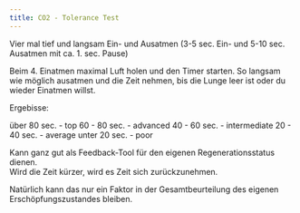 ```yaml
---
title: CO2 - Tolerance Test  
---
```


Vier mal tief und langsam Ein- und Ausatmen (3-5 sec. Ein- und 5-10 sec. Ausatmen mit ca. 1. sec. Pause)

Beim 4. Einatmen maximal Luft holen und den Timer starten.  So langsam wie möglich ausatmen und die Zeit nehmen, bis die Lunge leer ist oder du wieder Einatmen willst.  

Ergebisse: 

über 80 sec. - top
60 - 80 sec. - advanced
40 - 60 sec. - intermediate
20 - 40 sec. - average
unter 20 sec. - poor

Kann ganz gut als Feedback-Tool für den eigenen Regenerationsstatus dienen.  
Wird die Zeit kürzer, wird es Zeit sich zurückzunehmen.  

Natürlich kann das nur ein Faktor in der Gesamtbeurteilung des eigenen Erschöpfungszustandes bleiben.  


